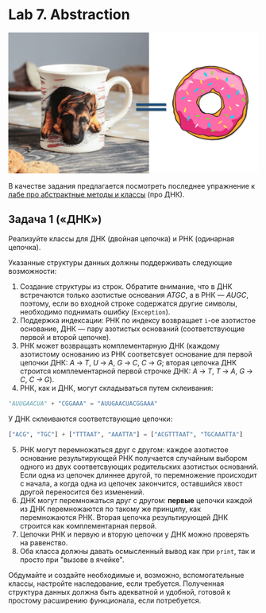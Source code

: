 # Lab 7. Abstraction

![](./images/dognut.png)

В качестве задания предлагается посмотреть последнее упражнение к [лабе про абстрактные методы и классы](http://cs.mipt.ru/advanced_python/lessons/lab07.html) (про ДНК).

## Задача 1 («‎ДНК»‎)

Реализуйте классы для ДНК (двойная цепочка) и РНК (одинарная цепочка).

Указанные структуры данных должны поддерживать следующие возможности:

1. Создание структуры из строк. Обратите внимание, что в ДНК встречаются только азотистые основания *ATGC*, а в РНК — *AUGC*, поэтому, если во входной строке содержатся другие символы, необходимо поднимать ошибку (`Exception`).
2. Поддержка индексации: РНК по индексу возвращает `i`-ое азотистое основание, ДНК — пару азотистых оснований (соответствующие первой и второй цепочке).
3. РНК может возвращать комплементарную ДНК (каждому азотистому основанию из РНК соответсвует основание для первой цепочки ДНК: *A* → *T*, *U* → *A*, *G* → *C*, *C* → *G*; вторая цепочка ДНК строится комплементарной первой строчке ДНК: *A* → *T*, *T* → *A*, *G* → *C*, *C → G*).
4. РНК, как и ДНК, могут складываться путем склеивания:
  ```python
  "AUUGAACUA" + "CGGAAA" = "AUUGAACUACGGAAA"
  ```
  У ДНК склеиваются соответствующие цепочки:
  ```python
  ["ACG", "TGC"] + ["TTTAAT", "AAATTA"] = ["ACGTTTAAT", "TGCAAATTA"]
  ```
5. РНК могут перемножаться друг с другом: каждое азотистое основание результирующей РНК получается случайным выбором одного из двух соответсвующих родительских азотистых оснований. Если одна из цепочек длиннее другой, то перемножение происходит с начала, а когда одна из цепочек закончится, оставшийся хвост другой переносится без изменений.
6. ДНК могут перемножаться друг с другом: **первые** цепочки каждой из ДНК перемножаются по такому же принципу, как перемножаются РНК. Вторая цепочка результирующей ДНК строится как комплементарная первой.
7. Цепочки РНК и первую и вторую цепочки у ДНК можно проверять на равенство.
8. Оба класса должны давать осмысленный вывод как при `print`, так и просто при "вызове в ячейке".

Обдумайте и создайте необходимые и, возможно, вспомогательные классы, настройте наследование, если требуется.
Полученная структура данных должна быть адекватной и удобной, готовой к простому расширению функционала, если потребуется.
